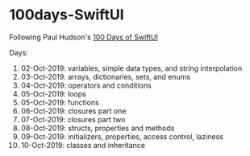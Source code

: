 # 100days-SwiftUI
Following Paul Hudson's [100 Days of SwiftUI](https://www.hackingwithswift.com/100/swiftui)

Days: 

1. 02-Oct-2019: variables, simple data types, and string interpolation
2. 03-Oct-2019: arrays, dictionaries, sets, and enums
3. 04-Oct-2019: operators and conditions
4. 05-Oct-2019: loops
5. 05-Oct-2019: functions
6. 06-Oct-2019: closures part one
7. 07-Oct-2019: closures part two
8. 08-Oct-2019: structs, properties and methods
9. 09-Oct-2019: initializers, properties, access control, laziness
10. 10-Oct-2019: classes and inheritance